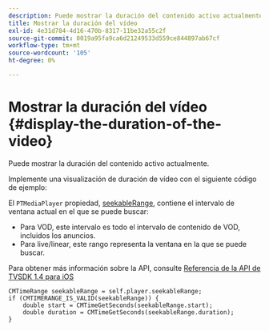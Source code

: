 ```yaml
---
description: Puede mostrar la duración del contenido activo actualmente.
title: Mostrar la duración del vídeo
exl-id: 4e31d784-4d16-470b-8317-11be32a55c2f
source-git-commit: 0019a95fa9ca6d21249533d559ce844897ab67cf
workflow-type: tm+mt
source-wordcount: '105'
ht-degree: 0%

---
```


# Mostrar la duración del vídeo {#display-the-duration-of-the-video}

Puede mostrar la duración del contenido activo actualmente.

Implemente una visualización de duración de vídeo con el siguiente código de ejemplo:

El `PTMediaPlayer` propiedad, [seekableRange](https://help.adobe.com/en_US/primetime/api/psdk/appledoc/Classes/PTMediaPlayer.html#//api/name/seekableRange), contiene el intervalo de ventana actual en el que se puede buscar:

* Para VOD, este intervalo es todo el intervalo de contenido de VOD, incluidos los anuncios.
* Para live/linear, este rango representa la ventana en la que se puede buscar.

Para obtener más información sobre la API, consulte [Referencia de la API de TVSDK 1.4 para iOS](https://help.adobe.com/en_US/primetime/api/psdk/appledoc/index.html)

<!--<a id="example_A153BE3AC03F43C6BF3A156316A08CD3"></a>-->

```
CMTimeRange seekableRange = self.player.seekableRange;  
if (CMTIMERANGE_IS_VALID(seekableRange)) { 
    double start = CMTimeGetSeconds(seekableRange.start);  
    double duration = CMTimeGetSeconds(seekableRange.duration); 
}
```
